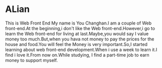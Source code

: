 # ALian
This is Web Front End
My name is You Changhan.I am a couple of Web front-end.At the beginning,i don't like the Web front-end.However,i go to learn the Web front-end for living at last.Maybe,you would say I value money too much.But,when you hava not money to pay the prices for the house and food.You will feel the Money is very important.So,I started learning about web front-end development.When i use a week to learn it.I find i love it.From now on.While studying, I find a part-time job to earn money to support myself.
